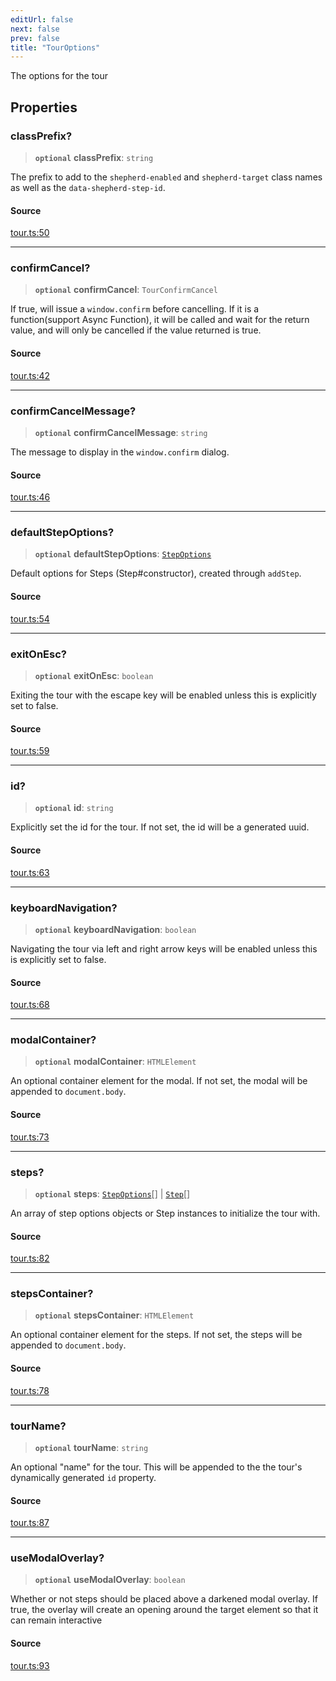 ```yaml
---
editUrl: false
next: false
prev: false
title: "TourOptions"
---
```


The options for the tour

## Properties

### classPrefix?

> **`optional`** **classPrefix**: `string`

The prefix to add to the `shepherd-enabled` and `shepherd-target` class names as well as the `data-shepherd-step-id`.

#### Source

[tour.ts:50](https://github.com/shipshapecode/shepherd/blob/78f473198277a0f7ac6fea873f10441dcf8b3944/shepherd.js/src/tour.ts#L50)

***

### confirmCancel?

> **`optional`** **confirmCancel**: `TourConfirmCancel`

If true, will issue a `window.confirm` before cancelling.
If it is a function(support Async Function), it will be called and wait for the return value,
and will only be cancelled if the value returned is true.

#### Source

[tour.ts:42](https://github.com/shipshapecode/shepherd/blob/78f473198277a0f7ac6fea873f10441dcf8b3944/shepherd.js/src/tour.ts#L42)

***

### confirmCancelMessage?

> **`optional`** **confirmCancelMessage**: `string`

The message to display in the `window.confirm` dialog.

#### Source

[tour.ts:46](https://github.com/shipshapecode/shepherd/blob/78f473198277a0f7ac6fea873f10441dcf8b3944/shepherd.js/src/tour.ts#L46)

***

### defaultStepOptions?

> **`optional`** **defaultStepOptions**: [`StepOptions`](../../step/interfaces/StepOptions.md)

Default options for Steps (Step#constructor), created through `addStep`.

#### Source

[tour.ts:54](https://github.com/shipshapecode/shepherd/blob/78f473198277a0f7ac6fea873f10441dcf8b3944/shepherd.js/src/tour.ts#L54)

***

### exitOnEsc?

> **`optional`** **exitOnEsc**: `boolean`

Exiting the tour with the escape key will be enabled unless this is explicitly
set to false.

#### Source

[tour.ts:59](https://github.com/shipshapecode/shepherd/blob/78f473198277a0f7ac6fea873f10441dcf8b3944/shepherd.js/src/tour.ts#L59)

***

### id?

> **`optional`** **id**: `string`

Explicitly set the id for the tour. If not set, the id will be a generated uuid.

#### Source

[tour.ts:63](https://github.com/shipshapecode/shepherd/blob/78f473198277a0f7ac6fea873f10441dcf8b3944/shepherd.js/src/tour.ts#L63)

***

### keyboardNavigation?

> **`optional`** **keyboardNavigation**: `boolean`

Navigating the tour via left and right arrow keys will be enabled
unless this is explicitly set to false.

#### Source

[tour.ts:68](https://github.com/shipshapecode/shepherd/blob/78f473198277a0f7ac6fea873f10441dcf8b3944/shepherd.js/src/tour.ts#L68)

***

### modalContainer?

> **`optional`** **modalContainer**: `HTMLElement`

An optional container element for the modal.
If not set, the modal will be appended to `document.body`.

#### Source

[tour.ts:73](https://github.com/shipshapecode/shepherd/blob/78f473198277a0f7ac6fea873f10441dcf8b3944/shepherd.js/src/tour.ts#L73)

***

### steps?

> **`optional`** **steps**: [`StepOptions`](../../step/interfaces/StepOptions.md)[] \| [`Step`](../../step/classes/Step.md)[]

An array of step options objects or Step instances to initialize the tour with.

#### Source

[tour.ts:82](https://github.com/shipshapecode/shepherd/blob/78f473198277a0f7ac6fea873f10441dcf8b3944/shepherd.js/src/tour.ts#L82)

***

### stepsContainer?

> **`optional`** **stepsContainer**: `HTMLElement`

An optional container element for the steps.
If not set, the steps will be appended to `document.body`.

#### Source

[tour.ts:78](https://github.com/shipshapecode/shepherd/blob/78f473198277a0f7ac6fea873f10441dcf8b3944/shepherd.js/src/tour.ts#L78)

***

### tourName?

> **`optional`** **tourName**: `string`

An optional "name" for the tour. This will be appended to the the tour's
dynamically generated `id` property.

#### Source

[tour.ts:87](https://github.com/shipshapecode/shepherd/blob/78f473198277a0f7ac6fea873f10441dcf8b3944/shepherd.js/src/tour.ts#L87)

***

### useModalOverlay?

> **`optional`** **useModalOverlay**: `boolean`

Whether or not steps should be placed above a darkened
modal overlay. If true, the overlay will create an opening around the target element so that it
can remain interactive

#### Source

[tour.ts:93](https://github.com/shipshapecode/shepherd/blob/78f473198277a0f7ac6fea873f10441dcf8b3944/shepherd.js/src/tour.ts#L93)

